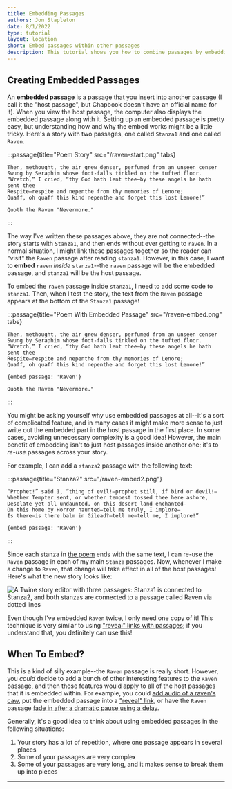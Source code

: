 ```yaml
---
title: Embedding Passages
authors: Jon Stapleton
date: 8/1/2022
type: tutorial
layout: location
short: Embed passages within other passages
description: This tutorial shows you how to combine passages by embedding, which allows you to insert the content of one passage into another one. Embedding is a great way of organizing passages, especially in stories with a lot of repetition.
---
```


## Creating Embedded Passages

An **embedded passage** is a passage that you insert into another passage (I call it the "host passage", but Chapbook doesn't have an official name for it). When you view the host passage, the computer also displays the embedded passage along with it. Setting up an embedded passage is pretty easy, but understanding how and why the embed works might be a little tricky. Here's a story with two passages, one called `Stanza1` and one called `Raven`.

<!-- ![A screenshot of the Twine story editor showing two disconnected passages: stanza1, and raven](/raven-start.png) -->

:::passage{title="Poem Story" src="/raven-start.png" tabs}
```stanza1
Then, methought, the air grew denser, perfumed from an unseen censer
Swung by Seraphim whose foot-falls tinkled on the tufted floor.
“Wretch,” I cried, “thy God hath lent thee—by these angels he hath sent thee
Respite—respite and nepenthe from thy memories of Lenore;
Quaff, oh quaff this kind nepenthe and forget this lost Lenore!”
```
```raven
Quoth the Raven "Nevermore."
```
:::

The way I've written these passages above, they are not connected--the story starts with `Stanza1`, and then ends without ever getting to `raven`. In a normal situation, I might link these passages together so the reader can "visit" the `Raven` passage after reading `stanza1`. However, in this case, I want to **embed** `raven` *inside* `stanza1`--the `raven` passage will be the embedded passage, and `stanza1` will be the host passage. 

To embed the `raven` passage inside `stanza1`, I need to add some code to `stanza1`. Then, when I test the story, the text from the `Raven` passage appears at the bottom of the `Stanza1` passage!

:::passage{title="Poem With Embedded Passage" src="/raven-embed.png" tabs}
```stanza1
Then, methought, the air grew denser, perfumed from an unseen censer
Swung by Seraphim whose foot-falls tinkled on the tufted floor.
“Wretch,” I cried, “thy God hath lent thee—by these angels he hath sent thee
Respite—respite and nepenthe from thy memories of Lenore;
Quaff, oh quaff this kind nepenthe and forget this lost Lenore!”

{embed passage: 'Raven'}
```
```raven
Quoth the Raven "Nevermore."
```
:::
<!-- ![The output of the passage above](/raven-embed.png) -->

You might be asking yourself why use embedded passages at all--it's a sort of complicated feature, and in many cases it might make more sense to just write out the embedded part in the host passage in the first place. In some cases, avoiding unnecessary complexity is a good idea! However, the main benefit of embedding isn't to just host passages inside another one; it's to *re-use* passages across your story.

For example, I can add a `stanza2` passage with the following text:

:::passage{title="Stanza2" src="/raven-embed2.png"}
```
“Prophet!” said I, “thing of evil!—prophet still, if bird or devil!—
Whether Tempter sent, or whether tempest tossed thee here ashore,
Desolate yet all undaunted, on this desert land enchanted—
On this home by Horror haunted—tell me truly, I implore—
Is there—is there balm in Gilead?—tell me—tell me, I implore!”

{embed passage: 'Raven'}
```
:::

Since each stanza in [the poem](https://www.poetryfoundation.org/poems/48860/the-raven) ends with the same text, I can re-use the `Raven` passage in each of my main `Stanza` passages. Now, whenever I make a change to `Raven`, that change will take effect in all of the host passages! Here's what the new story looks like:

![A Twine story editor with three passages: Stanza1 is connected to Stanza2, and both stanzas are connected to a passage called Raven via dotted lines](/the-raven-map.png)

Even though I've embedded `Raven` twice, I only need one copy of it! This technique is very similar to using ["reveal" links with passages](/locations/reveal-text); if you understand that, you definitely can use this!

## When To Embed?

This is a kind of silly example--the `Raven` passage is really short. However, you *could* decide to add a bunch of other interesting features to the `Raven` passage, and then those features would apply to all of the host passages that it is embedded within. For example, you could [add audio of a raven's caw](/locations/add-audio), put the embedded passage into a ["reveal" link](/locations/reveal-text), or have the `Raven` passage [fade in after a dramatic pause using a delay](/locations/delay-text).

Generally, it's a good idea to think about using embedded passages in the following situations:

1. Your story has a lot of repetition, where one passage appears in several places
2. Some of your passages are very complex
3. Some of your passages are very long, and it makes sense to break them up into pieces

---
